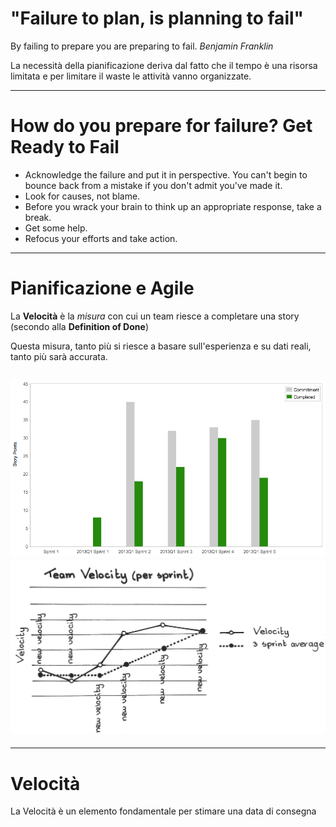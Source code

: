 <!--
theme: gaia
class:
  - gaia
paginate: true
-->
# "Failure to plan, is planning to fail"

By failing to prepare you are preparing to fail.
_Benjamin Franklin_

La necessità della pianificazione deriva dal fatto che il tempo è una risorsa limitata e per limitare il waste le attività vanno organizzate.

---
# How do you prepare for failure? Get Ready to Fail

- Acknowledge the failure and put it in perspective. You can't begin to bounce back from a mistake if you don't admit you've made it.
- Look for causes, not blame.
- Before you wrack your brain to think up an appropriate response, take a break.
- Get some help.
- Refocus your efforts and take action.

---
# Pianificazione e Agile

La **Velocità** è la _misura_ con cui un team riesce a completare una story (secondo alla __Definition of Done__)

Questa misura, tanto più si riesce a basare sull'esperienza e su dati reali, tanto più sarà accurata.

![width:500px](./images/velocity_sp.png) ![width:500px](./images/UpdatedVelocity_Pre.jpg)
---
---
# Velocità

La Velocità è un elemento fondamentale per stimare una data di consegna

